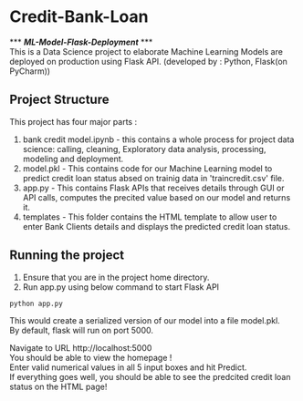 # Credit-Bank-Loan

*** ***ML-Model-Flask-Deployment*** ***  
This is a Data Science project to elaborate Machine Learning Models are deployed on production using Flask API.
(developed by : Python, Flask(on PyCharm))

## Project Structure
This project has four major parts :

1. bank credit model.ipynb - this contains a whole process for project data science: calling, cleaning, Exploratory data analysis, processing, modeling and deployment.
2. model.pkl - This contains code for our Machine Learning model to predict credit loan status absed on trainig data in 'traincredit.csv' file.
3. app.py - This contains Flask APIs that receives details through GUI or API calls, computes the precited value based on our model and returns it.
4. templates - This folder contains the HTML template to allow user to enter Bank Clients details and displays the predicted credit loan status. 

## Running the project

1. Ensure that you are in the project home directory. 
2. Run app.py using below command to start Flask API
```
python app.py
```
This would create a serialized version of our model into a file model.pkl.  
By default, flask will run on port 5000.  

Navigate to URL http://localhost:5000  
You should be able to view the homepage !  
Enter valid numerical values in all 5 input boxes and hit Predict.  
If everything goes well, you should be able to see the predcited credit loan status on the HTML page!  
